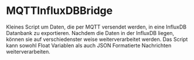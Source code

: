 # MQTTInfluxDBBridge
 
Kleines Script um Daten, die per MQTT versendet werden, in eine InfluxDB Datanbank zu exportieren.
Nachdem die Daten in der InfluxDB liegen, können sie auf verschiedenster weise weiterverarbeitet werden. 
Das Script kann sowohl Float Variablen als auch JSON Formatierte Nachrichten weiterverarbeiten. 
